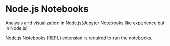 # Node.js Notebooks

Analysis and visualization in Node.js(Jupyter Notebooks like experience but in Node.js)

[Node.js Notebooks (REPL)](https://marketplace.visualstudio.com/items?itemName=donjayamanne.typescript-notebook) extension is required to run the notebooks.
